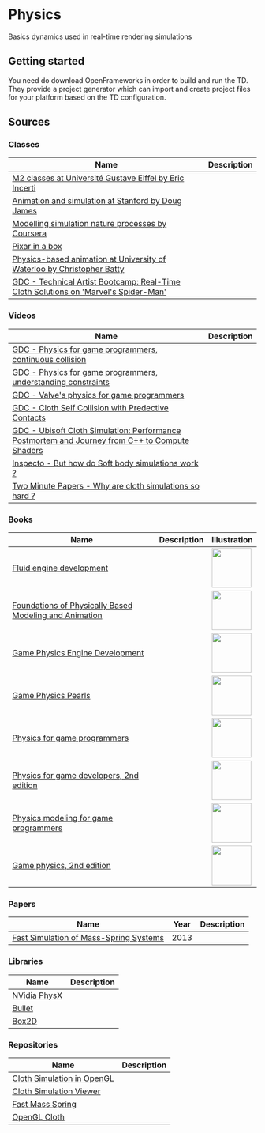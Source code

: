 # Physics

Basics dynamics used in real-time rendering simulations

## Getting started

You need do download OpenFrameworks in order to build and run the TD. They provide a project generator which can import and create project files for your platform based on the TD configuration.

## Sources

### Classes

| Name | Description |
| --- | --- |
| [M2 classes at Université Gustave Eiffel by Eric Incerti](https://nimbus.u-pem.fr/s/aTfzNXokqH6pexC?path=%2F) | |
| [Animation and simulation at Stanford by Doug James](http://graphics.stanford.edu/courses/cs348c/) | |
| [Modelling simulation nature processes by Coursera](https://www.coursera.org/learn/modeling-simulation-natural-processes) | |
| [Pixar in a box](https://www.khanacademy.org/computing/pixar) | |
| [Physics-based animation at University of Waterloo by Christopher Batty](https://cs.uwaterloo.ca/~c2batty/courses/CS888_2014/) | |
| [GDC - Technical Artist Bootcamp: Real-Time Cloth Solutions on 'Marvel's Spider-Man'](https://gdcvault.com/play/1025663/Technical-Artist-Bootcamp-Real-Time) | |

### Videos

| Name | Description |
| --- | --- |
| [GDC - Physics for game programmers, continuous collision](https://www.youtube.com/watch?v=7_nKOET6zwI) | |
| [GDC - Physics for game programmers, understanding constraints](https://www.youtube.com/watch?v=SHinxAhv1ZE) | |
| [GDC - Valve's physics for game programmers](https://www.youtube.com/watch?v=1RphLzpQiJY) | |
| [GDC - Cloth Self Collision with Predective Contacts](https://www.youtube.com/watch?v=XUsD3xrNJH0) | |
| [GDC - Ubisoft Cloth Simulation: Performance Postmortem and Journey from C++ to Compute Shaders](https://www.gdcvault.com/play/1022350/Ubisoft-Cloth-Simulation-Performance-Postmortem) | |
| [Inspecto - But how do Soft body simulations work ?](https://www.youtube.com/watch?v=kyQP4t_wOGI) | |
| [Two Minute Papers - Why are cloth simulations so hard ?](https://www.youtube.com/watch?v=UoKXJzTYDpw) | |

### Books

| Name | Description | Illustration |
| --- | --- | --- |
| [Fluid engine development](https://fluidenginedevelopment.org/) | | <img width="80" src="https://fluidenginedevelopment.org/assets/images/main/cover.png"> |
| [Foundations of Physically Based Modeling and Animation](https://www.cs.clemson.edu/savage/pba/) | | <img width="80" src="https://images-na.ssl-images-amazon.com/images/I/5130wQv0K4L._SX343_BO1,204,203,200_.jpg"> |
| [Game Physics Engine Development](http://www.r-5.org/files/books/computers/algo-list/realtime-3d/Ian_Millington-Game_Physics_Engine_Development-EN.pdf) | | <img width="80" src="https://images-na.ssl-images-amazon.com/images/I/51wASB8fXcL.jpg"> |
| [Game Physics Pearls](https://www.amazon.fr/Game-Physics-Pearls-Gino-Bergen/dp/1568814747) | | <img width="80" src="https://images-na.ssl-images-amazon.com/images/I/5169anjHnOL._SX320_BO1,204,203,200_.jpg"> |
| [Physics for game programmers](https://www.amazon.fr/Physics-Game-Programmers-Grant-Palmer/dp/159059472X) | | <img width="80" src="https://images-na.ssl-images-amazon.com/images/I/71mDHlhXdUL.jpg"> |
| [Physics for game developers, 2nd edition](https://www.amazon.fr/Physics-Game-Developers-David-Bourg/dp/1449392512) | | <img width="80" src="https://images-na.ssl-images-amazon.com/images/I/71IdeyuYgSL.jpg"> |
| [Physics modeling for game programmers](https://www.amazon.fr/Physics-Modeling-Programmers-J-Robert-Ellis/dp/1592000932) | | <img width="80" src="https://images-na.ssl-images-amazon.com/images/I/51esKyMOd8L.jpg"> |
| [Game physics, 2nd edition](https://www.amazon.com/Physics-Second-Eberly-David-Hardcover/dp/B009O3BQGQ) | | <img width="80" src="https://images.routledge.com/common/jackets/originals/978012374/9780123749031.tif"> |

### Papers

| Name                                                         | Year | Description |
| ------------------------------------------------------------ | ---- | ----------- |
| [Fast Simulation of Mass-Spring Systems](https://www.cs.utah.edu/~ladislav/liu13fast/liu13fast.html) | 2013 |             |

### Libraries

| Name | Description |
| --- | --- |
| [NVidia PhysX](https://github.com/NVIDIAGameWorks/PhysX) | |
| [Bullet](https://pybullet.org/wordpress/) | |
| [Box2D](https://box2d.org/) | |

### Repositories

| Name                                                         | Description |
| ------------------------------------------------------------ | ----------- |
| [Cloth Simulation in OpenGL](https://github.com/torresf/cloth-simulation) |             |
| [Cloth Simulation Viewer](https://github.com/dragonbleapiece/flag-viewer) |             |
| [Fast Mass Spring](https://github.com/sam007961/FastMassSpring) |             |
| [OpenGL Cloth](https://github.com/bailus/Cloth)              |             |

